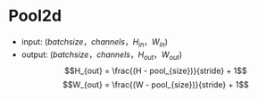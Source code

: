 &emsp;
# Pool2d

- input: $(batch size，channels，H_{in}，W_{in})$
- output: $(batch size，channels，H_{out}，W_{out})$
$$H_{out} = \frac{(H - pool_{size})}{stride} + 1$$
$$W_{out} = \frac{(W - pool_{size})}{stride} + 1$$